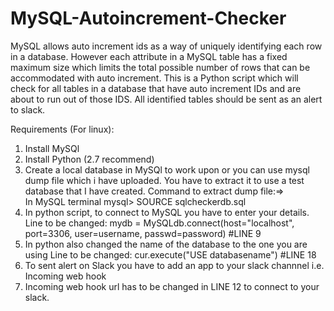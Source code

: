 # MySQL-Autoincrement-Checker
MySQL allows auto increment ids as a way of uniquely identifying each row in a database. However each attribute in a MySQL table has a fixed maximum size which limits the total possible number of rows that can be accommodated with auto increment.  This is a Python script which will check for all tables in a database that have auto increment IDs and are about to run out of those IDS. All identified tables should be sent as an alert to slack. 

Requirements (For linux):
1) Install MySQl
2) Install Python (2.7 recommend) 
3) Create a local database in MySQl to work upon or you can use mysql dump file which i have uploaded. You have to extract it to                  use a test database that I have created.
   Command to extract dump file:=>  
   In MySQL terminal
   mysql> SOURCE sqlcheckerdb.sql
4) In python script, to connect to MySQL you have to enter your details.
   Line to be changed:
   mydb = MySQLdb.connect(host="localhost", port=3306, user=username, passwd=password) #LINE 9
5) In python also changed the name of the database to the one you are using
   Line to be changed:
   cur.execute("USE databasename")   #LINE 18
6) To sent alert on Slack you have to add an app to your slack channnel i.e. Incoming web hook
7) Incoming web hook url has to be changed in LINE 12 to connect to your slack.



